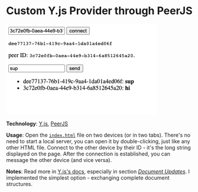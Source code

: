 # Custom Y.js Provider through PeerJS

![screenshot](screenshot.png)

**Technology**: [Y.js](https://yjs.dev/), [PeerJS](https://peerjs.com/) 

**Usage**: Open the [`index.html`](index.html) file on two devices (or in two tabs). There's no need to start a local server, you can open it by double-clicking, just like any other HTML file. Connect to the other device by their ID - it's the long string displayed on the page. After the connection is established, you can message the other device (and vice versa).

**Notes**: Read more in [Y.js's docs](https://docs.yjs.dev/), especially in section [*Document Updates*](https://docs.yjs.dev/api/document-updates). I implemented the simplest option - exchanging complete document structures.
